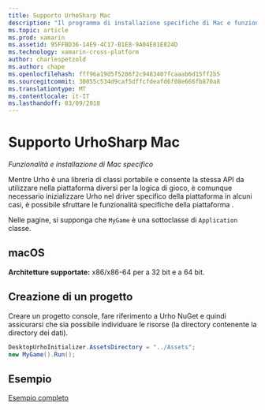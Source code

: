 ```yaml
---
title: Supporto UrhoSharp Mac
description: "Il programma di installazione specifiche di Mac e funzionalità per UrhoSharp."
ms.topic: article
ms.prod: xamarin
ms.assetid: 95FFBD36-14E9-4C17-B1E8-9A04E81E824D
ms.technology: xamarin-cross-platform
author: charlespetzold
ms.author: chape
ms.openlocfilehash: fff96a19d5f5286f2c9483407fcaaab6d15ff2b5
ms.sourcegitcommit: 30055c534d9caf5dffcfdeafd6f08e666fb870a8
ms.translationtype: MT
ms.contentlocale: it-IT
ms.lasthandoff: 03/09/2018
---
```

# <a name="urhosharp-mac-support"></a>Supporto UrhoSharp Mac

_Funzionalità e installazione di Mac specifico_

Mentre Urho è una libreria di classi portabile e consente la stessa API da utilizzare nella piattaforma diversi per la logica di gioco, è comunque necessario inizializzare Urho nel driver specifico della piattaforma in alcuni casi, è possibile sfruttare le funzionalità specifiche della piattaforma .

Nelle pagine, si supponga che `MyGame` è una sottoclasse di `Application` classe.

## <a name="macos"></a>macOS

**Architetture supportate:** x86/x86-64 per a 32 bit e a 64 bit.

## <a name="creating-a-project"></a>Creazione di un progetto

Creare un progetto console, fare riferimento a Urho NuGet e quindi assicurarsi che sia possibile individuare le risorse (la directory contenente la directory dei dati).

```csharp
DesktopUrhoInitializer.AssetsDirectory = "../Assets";
new MyGame().Run();
```

## <a name="example"></a>Esempio

[Esempio completo](https://github.com/xamarin/urho-samples/tree/master/FeatureSamples/Cocoa)


